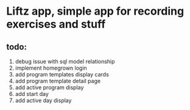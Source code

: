 # Liftz app, simple app for recording exercises and stuff

## todo:
1. debug issue with sql model relationship
1. implement homegrown login
2. add program templates display cards
3. add program template detail page
4. add active program display
5. add start day
6. add active day display

